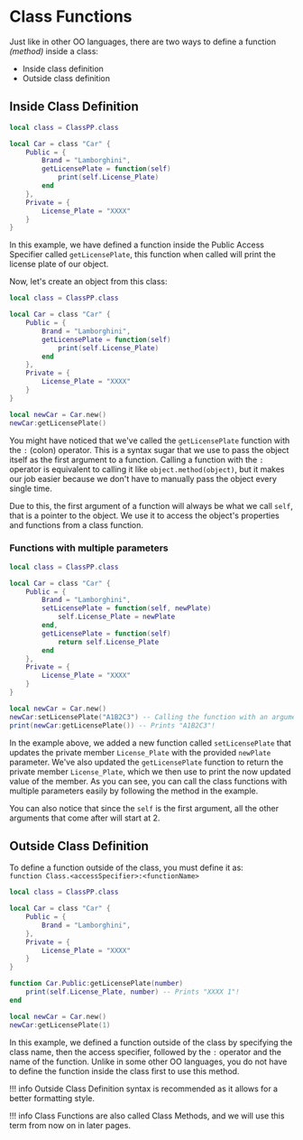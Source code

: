 # Class Functions

Just like in other OO languages, there are two ways to define a function *(method)* inside a class:

* Inside class definition
* Outside class definition

## Inside Class Definition

```lua
local class = ClassPP.class

local Car = class "Car" {
    Public = {
        Brand = "Lamborghini",
        getLicensePlate = function(self)
            print(self.License_Plate)
        end
    },
    Private = {
        License_Plate = "XXXX"
    }
}
```

In this example, we have defined a function inside the Public Access Specifier called `getLicensePlate`, this function when called will print the license plate of our object. 

Now, let's create an object from this class:

```lua
local class = ClassPP.class

local Car = class "Car" {
    Public = {
        Brand = "Lamborghini",
        getLicensePlate = function(self)
            print(self.License_Plate)
        end
    },
    Private = {
        License_Plate = "XXXX"
    }
}

local newCar = Car.new()
newCar:getLicensePlate()
```

You might have noticed that we've called the `getLicensePlate` function with the `:` (colon) operator. This is a syntax sugar that we use to pass the object itself as the first argument to a function. Calling a function with the `:` operator is equivalent to calling it like `object.method(object)`, but it makes our job easier because we don't have to manually pass the object every single time.

Due to this, the first argument of a function will always be what we call `self`, that is a pointer to the object. We use it to access the object's properties and functions from a class function.

### Functions with multiple parameters 

```lua
local class = ClassPP.class

local Car = class "Car" {
    Public = {
        Brand = "Lamborghini",
        setLicensePlate = function(self, newPlate)
            self.License_Plate = newPlate 
        end,
        getLicensePlate = function(self)
            return self.License_Plate
        end
    },
    Private = {
        License_Plate = "XXXX"
    }
}

local newCar = Car.new()
newCar:setLicensePlate("A1B2C3") -- Calling the function with an argument
print(newCar:getLicensePlate()) -- Prints "A1B2C3"!
```

In the example above, we added a new function called `setLicensePlate` that updates the private member `License_Plate` with the provided `newPlate` parameter. We've also updated the `getLicensePlate` function to return the private member `License_Plate`, which we then use to print the now updated value of the member. As you can see, you can call the class functions with multiple parameters easily by following the method in the example. <br>

You can also notice that since the `self` is the first argument, all the other arguments that come after will start at 2.

## Outside Class Definition

To define a function outside of the class, you must define it as: <br>`function Class.<accessSpecifier>:<functionName>`

```lua
local class = ClassPP.class

local Car = class "Car" {
    Public = {
        Brand = "Lamborghini",
    },
    Private = {
        License_Plate = "XXXX"
    }
}

function Car.Public:getLicensePlate(number)
    print(self.License_Plate, number) -- Prints "XXXX 1"!
end

local newCar = Car.new()
newCar:getLicensePlate(1)
```

In this example, we defined a function outside of the class by specifying the class name, then the access specifier, followed by the `:` operator and the name of the function. Unlike in some other OO languages, you do not have to define the function inside the class first to use this method.

!!! info
    Outside Class Definition syntax is recommended as it allows for a better formatting style.

!!! info
    Class Functions are also called Class Methods, and we will use this term from now on in later pages.

